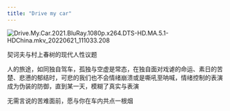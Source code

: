 ```yaml
---
title: "Drive my car"
---
```

![Drive.My.Car.2021.BluRay.1080p.x264.DTS-HD.MA.5.1-HDChina.mkv_20220621_111033.208](https://s2.loli.net/2022/06/21/WokjpVyblEaK2iB.jpg)

契诃夫与村上春树的现代人性议题

人的旅途，如同独自驾车，孤独与空虚是常态，在独自面对戏谑的命运、素日的苦楚、悲懑的郁结时，可悲的我们也不会情绪崩溃或是嘶吼至呐喊，情绪控制的表演成为伪装的防御，直到某一天，模糊了真实与表演

无需言说的苦难面前，愿与你在车内共点一根烟
